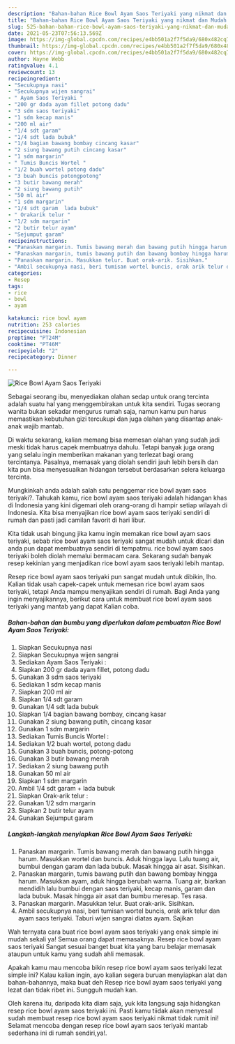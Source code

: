 ```yaml
---
description: "Bahan-bahan Rice Bowl Ayam Saos Teriyaki yang nikmat dan Mudah Dibuat"
title: "Bahan-bahan Rice Bowl Ayam Saos Teriyaki yang nikmat dan Mudah Dibuat"
slug: 525-bahan-bahan-rice-bowl-ayam-saos-teriyaki-yang-nikmat-dan-mudah-dibuat
date: 2021-05-23T07:56:13.569Z
image: https://img-global.cpcdn.com/recipes/e4bb501a2f7f5da9/680x482cq70/rice-bowl-ayam-saos-teriyaki-foto-resep-utama.jpg
thumbnail: https://img-global.cpcdn.com/recipes/e4bb501a2f7f5da9/680x482cq70/rice-bowl-ayam-saos-teriyaki-foto-resep-utama.jpg
cover: https://img-global.cpcdn.com/recipes/e4bb501a2f7f5da9/680x482cq70/rice-bowl-ayam-saos-teriyaki-foto-resep-utama.jpg
author: Wayne Webb
ratingvalue: 4.1
reviewcount: 13
recipeingredient:
- "Secukupnya nasi"
- "Secukupnya wijen sangrai"
- " Ayam Saos Teriyaki "
- "200 gr dada ayam fillet potong dadu"
- "3 sdm saos teriyaki"
- "1 sdm kecap manis"
- "200 ml air"
- "1/4 sdt garam"
- "1/4 sdt lada bubuk"
- "1/4 bagian bawang bombay cincang kasar"
- "2 siung bawang putih cincang kasar"
- "1 sdm margarin"
- " Tumis Buncis Wortel "
- "1/2 buah wortel potong dadu"
- "3 buah buncis potongpotong"
- "3 butir bawang merah"
- "2 siung bawang putih"
- "50 ml air"
- "1 sdm margarin"
- "1/4 sdt garam  lada bubuk"
- " Orakarik telur "
- "1/2 sdm margarin"
- "2 butir telur ayam"
- "Sejumput garam"
recipeinstructions:
- "Panaskan margarin. Tumis bawang merah dan bawang putih hingga harum. Masukkan wortel dan buncis. Aduk hingga layu. Lalu tuang air, bumbui dengan garam dan lada bubuk. Masak hingga air asat. Sisihkan."
- "Panaskan margarin, tumis bawang putih dan bawang bombay hingga harum. Masukkan ayam, aduk hingga berubah warna. Tuang air, biarkan mendidih lalu bumbui dengan saos teriyaki, kecap manis, garam dan lada bubuk. Masak hingga air asat dan bumbu meresap. Tes rasa."
- "Panaskan margarin. Masukkan telur. Buat orak-arik. Sisihkan."
- "Ambil secukupnya nasi, beri tumisan wortel buncis, orak arik telur dan ayam saos teriyaki. Taburi wijen sangrai diatas ayam. Sajikan"
categories:
- Resep
tags:
- rice
- bowl
- ayam

katakunci: rice bowl ayam 
nutrition: 253 calories
recipecuisine: Indonesian
preptime: "PT24M"
cooktime: "PT46M"
recipeyield: "2"
recipecategory: Dinner

---
```



![Rice Bowl Ayam Saos Teriyaki](https://img-global.cpcdn.com/recipes/e4bb501a2f7f5da9/680x482cq70/rice-bowl-ayam-saos-teriyaki-foto-resep-utama.jpg)

Sebagai seorang ibu, menyediakan olahan sedap untuk orang tercinta adalah suatu hal yang menggembirakan untuk kita sendiri. Tugas seorang  wanita bukan sekadar mengurus rumah saja, namun kamu pun harus memastikan kebutuhan gizi tercukupi dan juga olahan yang disantap anak-anak wajib mantab.

Di waktu  sekarang, kalian memang bisa memesan olahan yang sudah jadi meski tidak harus capek membuatnya dahulu. Tetapi banyak juga orang yang selalu ingin memberikan makanan yang terlezat bagi orang tercintanya. Pasalnya, memasak yang diolah sendiri jauh lebih bersih dan kita pun bisa menyesuaikan hidangan tersebut berdasarkan selera keluarga tercinta. 



Mungkinkah anda adalah salah satu penggemar rice bowl ayam saos teriyaki?. Tahukah kamu, rice bowl ayam saos teriyaki adalah hidangan khas di Indonesia yang kini digemari oleh orang-orang di hampir setiap wilayah di Indonesia. Kita bisa menyajikan rice bowl ayam saos teriyaki sendiri di rumah dan pasti jadi camilan favorit di hari libur.

Kita tidak usah bingung jika kamu ingin memakan rice bowl ayam saos teriyaki, sebab rice bowl ayam saos teriyaki sangat mudah untuk dicari dan anda pun dapat membuatnya sendiri di tempatmu. rice bowl ayam saos teriyaki boleh diolah memalui bermacam cara. Sekarang sudah banyak resep kekinian yang menjadikan rice bowl ayam saos teriyaki lebih mantap.

Resep rice bowl ayam saos teriyaki pun sangat mudah untuk dibikin, lho. Kalian tidak usah capek-capek untuk memesan rice bowl ayam saos teriyaki, tetapi Anda mampu menyajikan sendiri di rumah. Bagi Anda yang ingin menyajikannya, berikut cara untuk membuat rice bowl ayam saos teriyaki yang mantab yang dapat Kalian coba.

<!--inarticleads1-->

##### Bahan-bahan dan bumbu yang diperlukan dalam pembuatan Rice Bowl Ayam Saos Teriyaki:

1. Siapkan Secukupnya nasi
1. Siapkan Secukupnya wijen sangrai
1. Sediakan  Ayam Saos Teriyaki :
1. Siapkan 200 gr dada ayam fillet, potong dadu
1. Gunakan 3 sdm saos teriyaki
1. Sediakan 1 sdm kecap manis
1. Siapkan 200 ml air
1. Siapkan 1/4 sdt garam
1. Gunakan 1/4 sdt lada bubuk
1. Siapkan 1/4 bagian bawang bombay, cincang kasar
1. Gunakan 2 siung bawang putih, cincang kasar
1. Gunakan 1 sdm margarin
1. Sediakan  Tumis Buncis Wortel :
1. Sediakan 1/2 buah wortel, potong dadu
1. Gunakan 3 buah buncis, potong-potong
1. Gunakan 3 butir bawang merah
1. Sediakan 2 siung bawang putih
1. Gunakan 50 ml air
1. Siapkan 1 sdm margarin
1. Ambil 1/4 sdt garam + lada bubuk
1. Siapkan  Orak-arik telur :
1. Gunakan 1/2 sdm margarin
1. Siapkan 2 butir telur ayam
1. Gunakan Sejumput garam




<!--inarticleads2-->

##### Langkah-langkah menyiapkan Rice Bowl Ayam Saos Teriyaki:

1. Panaskan margarin. Tumis bawang merah dan bawang putih hingga harum. Masukkan wortel dan buncis. Aduk hingga layu. Lalu tuang air, bumbui dengan garam dan lada bubuk. Masak hingga air asat. Sisihkan.
1. Panaskan margarin, tumis bawang putih dan bawang bombay hingga harum. Masukkan ayam, aduk hingga berubah warna. Tuang air, biarkan mendidih lalu bumbui dengan saos teriyaki, kecap manis, garam dan lada bubuk. Masak hingga air asat dan bumbu meresap. Tes rasa.
1. Panaskan margarin. Masukkan telur. Buat orak-arik. Sisihkan.
1. Ambil secukupnya nasi, beri tumisan wortel buncis, orak arik telur dan ayam saos teriyaki. Taburi wijen sangrai diatas ayam. Sajikan




Wah ternyata cara buat rice bowl ayam saos teriyaki yang enak simple ini mudah sekali ya! Semua orang dapat memasaknya. Resep rice bowl ayam saos teriyaki Sangat sesuai banget buat kita yang baru belajar memasak ataupun untuk kamu yang sudah ahli memasak.

Apakah kamu mau mencoba bikin resep rice bowl ayam saos teriyaki lezat simple ini? Kalau kalian ingin, ayo kalian segera buruan menyiapkan alat dan bahan-bahannya, maka buat deh Resep rice bowl ayam saos teriyaki yang lezat dan tidak ribet ini. Sungguh mudah kan. 

Oleh karena itu, daripada kita diam saja, yuk kita langsung saja hidangkan resep rice bowl ayam saos teriyaki ini. Pasti kamu tiidak akan menyesal sudah membuat resep rice bowl ayam saos teriyaki nikmat tidak rumit ini! Selamat mencoba dengan resep rice bowl ayam saos teriyaki mantab sederhana ini di rumah sendiri,ya!.

